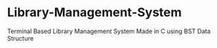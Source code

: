 # Library-Management-System
Terminal Based Library Management System Made in C using BST Data Structure
